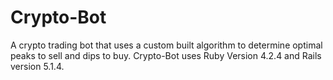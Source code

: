 # Crypto-Bot

A crypto trading bot that uses a custom built algorithm to determine optimal peaks to sell and dips to buy.  Crypto-Bot uses Ruby Version 4.2.4 and Rails version 5.1.4.
